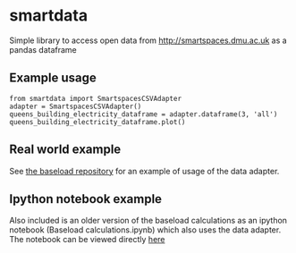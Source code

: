 smartdata
=========

Simple library to access open data from http://smartspaces.dmu.ac.uk as a pandas dataframe

Example usage
---

    from smartdata import SmartspacesCSVAdapter
    adapter = SmartspacesCSVAdapter()
    queens_building_electricity_dataframe = adapter.dataframe(3, 'all')
    queens_building_electricity_dataframe.plot()

Real world example
---
See [the baseload repository](https://github.com/ggstuart/baseload) for an example of usage of the data adapter.

Ipython notebook example
---
Also included is an older version of the baseload calculations as an ipython notebook (Baseload calculations.ipynb) which also uses the data adapter. The notebook can be viewed directly [here](http://nbviewer.ipython.org/github/ggstuart/smartdata/blob/master/Baseload%20calculations.ipynb)

